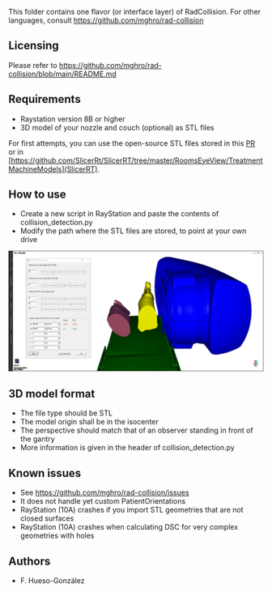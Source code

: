[//]: # (RadCollision-RayStation)

This folder contains one flavor (or interface layer) of RadCollision. For other languages, consult https://github.com/mghro/rad-collision

Licensing
---------

Please refer to https://github.com/mghro/rad-collision/blob/main/README.md

Requirements
------------

- Raystation version 8B or higher
- 3D model of your nozzle and couch (optional) as STL files

For first attempts, you can use the open-source STL files stored in this [PR](https://github.com/mghro/rad-collision/issues/21#issuecomment-1073840985) or in [https://github.com/SlicerRt/SlicerRT/tree/master/RoomsEyeView/TreatmentMachineModels](SlicerRT).

How to use
----------

- Create a new script in RayStation and paste the contents of collision_detection.py
- Modify the path where the STL files are stored, to point at your own drive


[![screenshot](screenshot.png)](screenshot.png)


3D model format
---------------

- The file type should be STL
- The model origin shall be in the isocenter
- The perspective should match that of an observer standing in front of the gantry
- More information is given in the header of collision_detection.py

Known issues
------------

- See https://github.com/mghro/rad-collision/issues
- It does not handle yet custom PatientOrientations
- RayStation (10A) crashes if you import STL geometries that are not closed surfaces
- RayStation (10A) crashes when calculating DSC for very complex geometries with holes

Authors
-------

- F. Hueso-González
